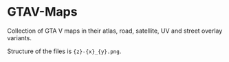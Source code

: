 # GTAV-Maps
Collection of GTA V maps in their atlas, road, satellite, UV and street overlay variants.

Structure of the files is `{z}-{x}_{y}.png`.
